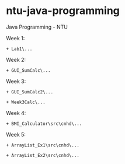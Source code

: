 # ntu-java-programming

Java Programming - NTU

Week 1: 

    + Lab1\...

Week 2:

    + GUI_SumCalc\...

Week 3:
    
    + GUI_SumCalc2\...
    
    + Week3Calc\...

Week 4:
    
    + BMI_Calculator\src\cnhd\...

Week 5:

    + ArrayList_Ex1\src\cnhd\...
    
    + ArrayList_Ex2\src\cnhd\...
    
